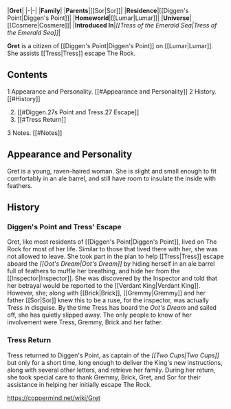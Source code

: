 |**Gret**|
|-|-|
|**Family**|
|**Parents**|[[Sor\|Sor]]|
|**Residence**|[[Diggen's Point\|Diggen's Point]]|
|**Homeworld**|[[Lumar\|Lumar]]|
|**Universe**|[[Cosmere\|Cosmere]]|
|**Introduced In**|*[[Tress of the Emerald Sea\|Tress of the Emerald Sea]]*|

**Gret** is a citizen of [[Diggen's Point\|Diggen's Point]] on [[Lumar\|Lumar]]. She assists [[Tress\|Tress]] escape The Rock.

## Contents

1 Appearance and Personality. [[#Appearance and Personality]] 
2 History. [[#History]] 

2. [[#Diggen.27s Point and Tress.27 Escape]] 
2. [[#Tress Return]] 


3 Notes. [[#Notes]] 


## Appearance and Personality
Gret is a young, raven-haired woman. She is slight and small enough to fit comfortably in an ale barrel, and still have room to insulate the inside with feathers.

## History
### Diggen's Point and Tress' Escape
Gret, like most residents of [[Diggen's Point\|Diggen's Point]], lived on The Rock for most of her life. Similar to those that lived there with her, she was not allowed to leave.
She took part in the plan to help [[Tress\|Tress]] escape aboard the *[[Oot's Dream\|Oot's Dream]]* by hiding herself in an ale barrel full of feathers to muffle her breathing, and hide her from the [[Inspector\|Inspector]]. She was discovered by the Inspector and told that her betrayal would be reported to the [[Verdant King\|Verdant King]]. However, she; along with [[Brick\|Brick]], [[Gremmy\|Gremmy]] and her father [[Sor\|Sor]] knew this to be a ruse, for the inspector, was actually Tress in disguise. By the time Tress has board the *Oot's Dream* and sailed off, she has quietly slipped away. The only people to know of her involvement were Tress, Gremmy, Brick and her father.

### Tress Return
Tress returned to Diggen's Point, as captain of the *[[Two Cups\|Two Cups]]* but only for a short time, long enough to deliver the King's new instructions, along with several other letters, and retrieve her family. During her return, she took special care to thank Gremmy, Brick, Gret, and Sor for their assistance in helping her initially escape The Rock.



https://coppermind.net/wiki/Gret